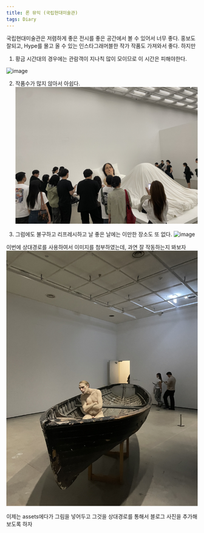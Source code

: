 ```yaml
---
title: 론 뮤익 (국립현대미술관)
tags: Diary
---
```


국립현대미술관은 저렴하게 좋은 전시를 좋은 공간에서 볼 수 있어서 너무 좋다. 홍보도 잘되고, Hype를 몰고 올 수 있는 인스타그래머블한 작가 작품도 가져와서 좋다. 하지만 

1. 황금 시간대의 경우에는 관람객이 지나칙 많이 모이므로 이 시간은 피해야한다.

![image](/assets/images/론뮤익1.jpeg)

2. 작품수가 많지 않아서 아쉽다.
![image](/assets/images/론뮤익2.jpeg)

3. 그럼에도 불구하고 리프레시하고 날 좋은 날에는 이만한 장소도 또 없다.
![image](/assets/images/론뮤익3.jpeg)


이번에 상대경로를 사용하여서 이미지를 첨부하였는데, 과연 잘 작동하는지 봐보자
![image](/assets/images/론뮤익4.jpeg)

이제는 assets에다가 그림을 넣어두고 그것을 상대경로를 통해서 블로그 사진을 추가해보도록 하자